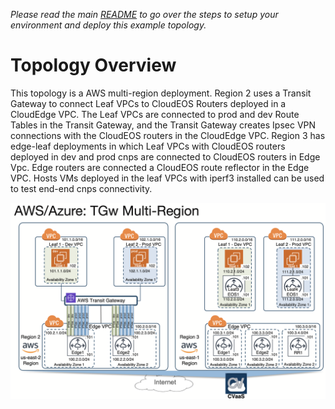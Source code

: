 *Please read the main [README](../../README.md) to go over the steps to setup your environment and deploy this example topology.*

# Topology Overview
This topology is a AWS multi-region deployment.
Region 2 uses a Transit Gateway to connect Leaf VPCs to CloudEOS Routers deployed in a CloudEdge VPC. The Leaf VPCs are connected to prod and dev Route Tables in the Transit Gateway, and the Transit Gateway creates Ipsec VPN connections with the CloudEOS routers in the CloudEdge VPC.
Region 3 has edge-leaf deployments in which Leaf VPCs with CloudEOS routers deployed in dev and prod cnps are connected to CloudEOS routers in Edge Vpc. Edge routers are connected a CloudEOS route reflector in the Edge VPC. Hosts VMs deployed in the leaf VPCs with iperf3 installed can be used to test end-end cnps connectivity.

![Topology](./AWS_TGw_MultiRegion.png)
